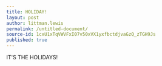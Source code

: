 ```yaml
---
title: HOLIDAY!
layout: post
author: littman.lewis
permalink: /untitled-document/
source-id: 1cxU1xTqVWVFxI07v50xVX1yxfbctdjvaGzQ_zTGH9Js
published: true
---
```

IT'S THE HOLIDAYS! 

